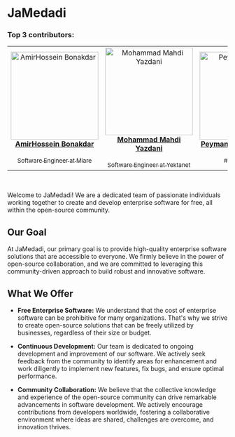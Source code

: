 
# JaMedadi
### Top 3 contributors:

<!-- TOP-CONTRIBUTORS-LIST:START - 
<!-- prettier-ignore -->

<table><tr>

<td align="center"><a href="https://github.com/athfemoiur"><img src="https://avatars.githubusercontent.com/u/75484782?v=4" width="200px;" alt="AmirHossein Bonakdar"/><br /><b>AmirHossein Bonakdar</b></a><br /><a href="https://github.com/athfemoiur" </a><br><sub>Software Engineer at Miare</b></td>

<td align="center"><a href="https://github.com/MrMohammadY"><img src="https://avatars.githubusercontent.com/u/58851496?v=4" width="200px;" alt="Mohammad Mahdi Yazdani"/><br /><b>Mohammad Mahdi Yazdani</b></a><br /><a href="https://github.com/MrMohammadY" </a><br><sub>Software Engineer at Yektanet</b></td>

<td align="center"><a href="https://github.com/PEMIDI"><img src="https://avatars.githubusercontent.com/u/19213272?v=4" width="200px;" alt="Peyman Rashidi | Pemidi"/><br /><b>Peyman Rashidi | PEMIDI</b></a><br /><a href="https://github.com/PEMIDI" </a><br><sub>#OpenToWork</b></td>

</tr></table>

<!-- ALL-CONTRIBUTORS-LIST:END -->

<br>

Welcome to JaMedadi! We are a dedicated team of passionate individuals working together to create and develop enterprise software for free, all within the open-source community.

## Our Goal

At JaMedadi, our primary goal is to provide high-quality enterprise software solutions that are accessible to everyone. We firmly believe in the power of open-source collaboration, and we are committed to leveraging this community-driven approach to build robust and innovative software.

## What We Offer

- **Free Enterprise Software:** We understand that the cost of enterprise software can be prohibitive for many organizations. That's why we strive to create open-source solutions that can be freely utilized by businesses, regardless of their size or budget.

- **Continuous Development:** Our team is dedicated to ongoing development and improvement of our software. We actively seek feedback from the community to identify areas for enhancement and work diligently to implement new features, fix bugs, and ensure optimal performance.

- **Community Collaboration:** We believe that the collective knowledge and experience of the open-source community can drive remarkable advancements in software development. We actively encourage contributions from developers worldwide, fostering a collaborative environment where ideas are shared, challenges are overcome, and innovation thrives.




